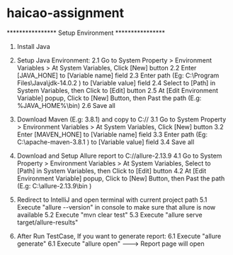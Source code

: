 # haicao-assignment
****************    Setup Environment       ****************
1. Install Java
2. Setup Java Environment:
   2.1 Go to System Property > Environment Variables > At System Variables, Click [New] button
   2.2 Enter [JAVA_HONE] to [Variable name] field
   2.3 Enter path (Eg: C:\Program Files\Java\jdk-14.0.2 ) to [Variable value] field
   2.4 Select to [Path] in System Variables, then Click to [Edit] button
   2.5 At [Edit Environment Variable] popup, Click to [New] Button, then Past the path (E.g: %JAVA_HOME%\bin)
   2.6 Save all

3. Download Maven (E.g: 3.8.1) and copy to C://
   3.1 Go to System Property > Environment Variables > At System Variables, Click [New] button
   3.2 Enter [MAVEN_HONE] to [Variable name] field
   3.3 Enter path (Eg: C:\apache-maven-3.8.1 ) to [Variable value] field
   3.4 Save all

4. Download and Setup Allure report to C://allure-2.13.9
   4.1 Go to System Property > Environment Variables > At System Variables, Select to [Path] in System Variables, then Click to [Edit] button
   4.2 At [Edit Environment Variable] popup, Click to [New] Button, then Past the path (E.g: C:\allure-2.13.9\bin )

5. Redirect to IntelliJ and open terminal with current project path
   5.1 Execute "allure --version" in console to make sure that allure is now available
   5.2 Execute "mvn clear test"
   5.3 Execute "allure serve target/allure-results"

6. After Run TestCase, If you want to generate report:
   6.1 Execute "allure generate"
   6.1 Execute "allure open"
   ---> Report page will open